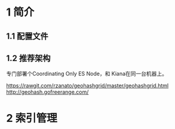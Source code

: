 # 1 简介

## 1.1 配置文件



## 1.2 推荐架构

专门部署个Coordinating Only ES Node，和 Kiana在同一台机器上。

https://rawgit.com/rzanato/geohashgrid/master/geohashgrid.html
http://geohash.gofreerange.com/

# 2 索引管理

